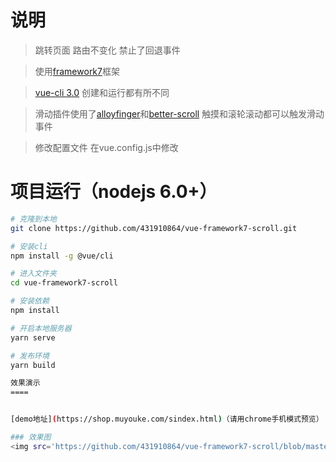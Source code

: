 说明
====
>跳转页面 路由不变化 禁止了回退事件<br/>

>使用[framework7](http://framework7.io/)框架 

>[vue-cli 3.0](https://cli.vuejs.org/) 创建和运行都有所不同

>滑动插件使用了[alloyfinger](https://github.com/AlloyTeam/AlloyFinger)和[better-scroll](https://github.com/ustbhuangyi/better-scroll/) 触摸和滚轮滚动都可以触发滑动事件

>修改配置文件 在vue.config.js中修改

项目运行（nodejs 6.0+）
====
``` bash
# 克隆到本地
git clone https://github.com/431910864/vue-framework7-scroll.git

# 安装cli
npm install -g @vue/cli

# 进入文件夹
cd vue-framework7-scroll

# 安装依赖
npm install

# 开启本地服务器
yarn serve

# 发布环境
yarn build

效果演示
====


[demo地址](https://shop.muyouke.com/sindex.html)（请用chrome手机模式预览）

### 效果图
<img src='https://github.com/431910864/vue-framework7-scroll/blob/master/src/assets/images/gif1.gif' width="320" height="568" />
